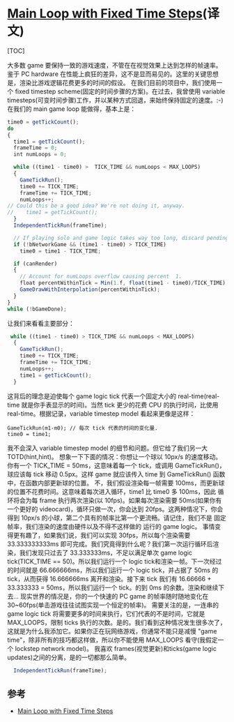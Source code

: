# [Main Loop with Fixed Time Steps][1](译文)
[TOC]

大多数 game 要保持一致的游戏速度，不管在在视觉效果上达到怎样的帧速率。鉴于 PC hardware 在性能上疯狂的差异，这不是显而易见的。这里的关键思想是，渲染比游戏逻辑花费更多的时间的假设。
在我们目前的项目中，我们使用一个 fixed timestep scheme(固定的时间步骤的方案)。在过去，我曾使用 variable timesteps(可变时间步骤)工作，并以某种方式回退，来始终保持固定的速度。:-) 在我们的 main game loop 能做得，基本上是：
```javascript
time0 = getTickCount();
do
{
  time1 = getTickCount();
  frameTime = 0;
  int numLoops = 0;

  while ((time1 - time0) >  TICK_TIME && numLoops < MAX_LOOPS)
  {
    GameTickRun();
    time0 += TICK_TIME;
    frameTime += TICK_TIME;
    numLoops++;
// Could this be a good idea? We're not doing it, anyway.
//    time1 = getTickCount();
  }
  IndependentTickRun(frameTime);

  // If playing solo and game logic takes way too long, discard pending time.
  if (!bNetworkGame && (time1 - time0) > TICK_TIME)
    time0 = time1 - TICK_TIME;

  if (canRender)
  {
    // Account for numLoops overflow causing percent  1.
    float percentWithinTick = Min(1.f, float(time1 - time0)/TICK_TIME);
    GameDrawWithInterpolation(percentWithinTick);
  }
}
while (!bGameDone); 
```
让我们来看看主要部分：
```javascript
 while ((time1 - time0) > TICK_TIME && numLoops < MAX_LOOPS)
  {
    GameTickRun();
    time0 += TICK_TIME;
    frameTime += TICK_TIME;
    numLoops++;
    time1 = getTickCount();
  } 
```
这背后的理念是迫使每个 game logic tick 代表一个固定大小的 real-time(real-time 就是你手表显示的时间)。当然 tick 更少的花费 CPU 的执行时间，比使用 real-time。根据记录，variable timestep model 看起来更像是这样：
```
GameTickRun(m1-m0); // 每次 tick 代表的时间的变化量.
time0 = time1; 
```
我不会深入 variable timestep model 的细节和问题。但它给了我们另一大 TOTD(hint,hint)。
想象一下下面的情况：你想让一个球以 10px/s 的速度移动。你有一个 TICK_TIME = 50ms，这意味着每一个 tick，或调用 GameTickRun()，球应该每 tick 移动 0.5px。这样 game 就应该传入 time 到 GameTickRun() 函数中，在函数内部更新球的位置。
不，我们假设渲染每一帧需要 100ms，而更新球的位置不花费时间。这意味着每次进入循环，time1 比 time0 多 100ms，因此
循环将会为每 frame 执行两次渲染(以 10fps)。如果每次渲染需要 50ms(如果你有一个更好的 videocard)，循环只做一次，你会达到 20fps。这两种情况下，你会得到 10px/s 的小球，第二个具有的帧率比第一个更流畅。请记住，我们不是 固定帧率，我们渲染的速度由硬件以及不得不这样做的
运行的 game logic。
事情变得更有趣了，如果我们说，我们可以实现 30fps，所以每个渲染需要 33.333333333ms 即可完成。我们究竟得到什么呢？我们第一次运行循环后渲染，我们发现只过去了 33.333333ms，不足以满足单次 game logic tick(TICK_TIME == 50)。所以我们运行一个 logic tick和渲染一帧。下一次经过的时间就是 66.666666ms，所以我们运行一个 logic tick，并占据了 50ms 的 tick，从而获得 16.666666ms 离开和渲染。接下来 tick 我们有 16.66666 + 33.333333 = 50ms，所以我们运行一个 tick。的到 0ms 的余数。渲染和继续下去...
现实世界的情况是，你的一个快速的 PC game 的帧率随时随地变化在 30~60fps(单击游戏往往试图实现一个恒定的帧率)。
需要关注的是，一连串的 game logic tick 将需要更多的时间来执行，它们代表的不是时间，它就是 MAX_LOOPS，限制 ticks 执行的次数。是的。我们看到这种情况发生很多次了，这就是为什么我添加它。如果你正在玩网络游戏，你通常不能只是减慢 "game time"，除非所有的技巧都这样做，所以你不能使用 MAX_LOOPS 看守(我假定一个 lockstep network model)。
我喜欢 frames(视觉更新)和ticks(game logic updates)之间的分离，是的一切都那么简单。
```javascript
  IndependentTickRun(frameTime); 
```

## 参考

- [Main Loop with Fixed Time Steps][1]

[1]: http://www.flipcode.com/archives/Main_Loop_with_Fixed_Time_Steps.shtml